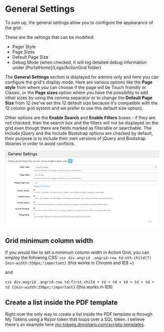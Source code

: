 # General Settings

To sum up, the general settings allow you to configure the appearance of the grid.

These are the settings that can be modified:
* Pager Style
* Page Sizes
* Default Page Size
* Debug Mode (when checked, it will log detailed debug information under [PortalHome]/Logs/ActionGrid folder)

The **General Settings** section is displayed for admins only and here you can configure the grid's display mode. Here are various options like the **Page style** from where you can choose if the page will be Touch friendly or Classic, or the **Page sizes** option where you have the possibility to add other sizes by using the comma separator or to change the **Default Page Size** from 12 (we've set this 12 default size because it's compatible with the 12 column grid system and we prefer to use this default size option).

Other options are the **Enable Search** and **Enable Filters** boxes - if they are not checked, then the search box and the filters will not be displayed on the grid even though there are fields marked as filterable or searchable. The Include jQuery and the Include Bootstrap options are checked by default, their purpose is to include their own versions of jQuery and Bootstrap libraries in order to avoid conflicts.

![settings page](images/settings.png)

## Grid minimum column width

If you would like to set a minimum column width in Action Grid, you can employ the following CSS:
``css
div.angrid .angrid-row td:nth-child(7) {min-width:350px;!important}`` (this works in Chrome and IE9 +)

and

``css
div.angrid .angrid-row td:first-child + td + td + td + td + td + td {{min-width:350px;!important}`` (this works in IE8)


## Create a list inside the PDF template

Right now the only way to create a list inside the PDF template is through My Tokens using a Razor token that loops over a SQL token. I believe there's an example here [my-tokens.dnnsharp.com/scripts-templates](http://my-tokens.dnnsharp.com/scripts-templates).